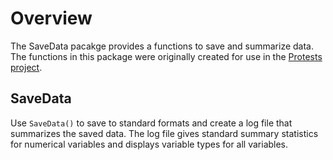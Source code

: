 
# Overview

The SaveData pacakge provides a functions to save and summarize data. The functions in this package were originally created for use in the [Protests project](https://github.com/JMSLab/Protests).


## SaveData
Use `SaveData()` to save to standard formats and create a log file that summarizes the saved data. The log file gives standard summary statistics for numerical variables and displays variable types for all variables.